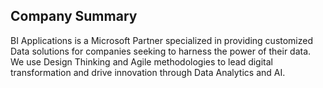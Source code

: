 ## Company Summary

BI Applications is a Microsoft Partner specialized in providing customized Data solutions for companies seeking to harness the power of their data. We use Design Thinking and Agile methodologies to lead digital transformation and drive innovation through Data Analytics and AI.